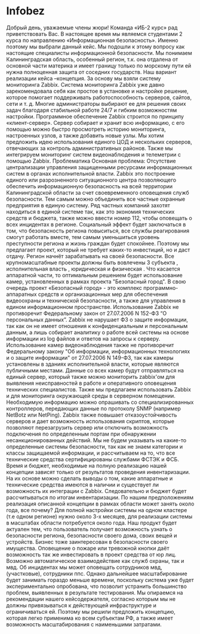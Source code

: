 # Infobez

  Добрый день, уважаемые члены жюри! Команда «ИБ-2 курс» рад приветствовать Вас. В настоящее время мы являемся студентами 2 курса по направлению «Информационная безопасность». Именно поэтому мы выбрали данный кейс.
  Мы подошли к этому вопросу как настоящие специалисты информационной безопасности. Мы понимаем Калининградская область, особенный регион, т.к. она отдалена от основной части материка и имеет границу только по морскому пути ей нужна полноценная защита от соседних государств. Наш вариант реализации кейса –концепция. За основу мы взяли систему мониторинга Zabbix. Система мониторинга Zabbix уже давно зарекомендовала себя как простое в установке и настройке решение, которое помогает поддерживать работоспособность серверов, сайтов, сети и т. д. Многие администраторы выбирают ее для решения своих задач благодаря стабильной работе 24/7 и гибким возможностям настройки. Программное обеспечение Zabbix строится по принципу «клиент-сервер». Сервер собирает и хранит всю информацию, с его помощью можно быстро просмотреть историю мониторинга, настроенных узлов, а также добавить новые узлы. Мы хотим предложить идею использования единого ЦОД и нескольких серверов, отвечающих за контроль административных районов. Также мы интегрируем мониторинг систем видеонаблюдения и телеметрии с помощью Zabbix.
  Проблематика 
Основная проблема:
Отсутствие централизации управления защищенными ресурсами информационных систем в органах исполнительной власти.
  Zabbix это построение единого или разрозненного ситуационного центра позволяющего обеспечить информационную безопасность на всей территории Калининградской области за счет своевременного оповещения служб безопасности. Тем самым можно объединить все частные охранные предприятия в единую систему. Ряд частных компаний захотят находиться в единой системе так, как это экономия технических средств и бюджета, также можно ввести номер 112, чтобы оповещать о всех инцидентах в регионе.  Социальный эффект будет заключаться в том, что безопасность региона повыситься, все службы реагирования смогут работать вместе, тем самым уменьшиться уровень преступности региона и жизнь граждан будет спокойнее. Поэтому мы предлагает проект, который не требует каких-то инвестиций, но и даст отдачу. Регион начнёт зарабатывать на своей безопасности.
  Все крупномасштабные проекты должны быть вовлечены 3 субъекта , исполнительная власть , юридическая и физическая .
Что касается аппаратной части, то оптимальным решением будет использование камер, установленных в рамках проекта "Безопасный город". В свою очередь проект «Безопасный город» - это комплекс программно-аппаратных средств и организационных мер для обеспечения видеоохраны и технической безопасности, а также для управления в едином информационном пространстве. Использование Zabbix не противоречит Федеральному закон от 27.07.2006 N 152-ФЗ “О персональных данных”. Zabbix не нарушает ФЗ о защите информации, так как он не имеет отношения к конфиденциальным и персональным данным, а лишь собирает аналитику о работе всей системы на основе информации из log файлов и ответов на запросы к серверу. Использование камер видеонаблюдения также не противоречит Федеральному закону "Об информации, информационных технологиях и о защите информации" от 27.07.2006 N 149-ФЗ, так как камеры установлены в зданиях исполнительной власти, которые являются публичными местами. Данные со всех камер будут отправляться на единый сервер, который также можно мониторить zabbix'ом для выявления неисправностей в работе и оперативного оповещения технических специалистов. Также мы предлагаем использовать Zabbix и для мониторинга окружающей среды в серверном помещении. Необходимую информацию можно опрашивать со специализированных контроллеров, передающих данные по протоколу SNMP (например NetBotz или NetPing). Zabbix также повышает отказоустойчивость серверов и дает возможность использования скриптов, которые позволяют перезагрузить сервер или отключить возможность подключения по определенным портам при обнаружении несанкционированных действий. Мы не будем указывать на какие-то определенные системы безопасности, так как не знаем категории и классы защищаемой информации, и рассчитываем на то, что все технические средства сертифицированы службами ФСТЭК и ФСБ. Время и бюджет, необходимые на полную реализацию нашей концепции зависят только от результатов проведения инвентаризации. На их основе можно сделать выводы о том, какие аппаратные и технические средства имеются в наличии и существует ли возможность их интеграции с Zabbix.
  Следовательно и бюджет будет рассчитываться по итогам инвентаризации. По нашим предположениям реализация описанной концепции в рамках области может занять около года, все почему? Для полной настройки системы на одном кластере (т.е одном регионе) нужно около 3-х месяцев, для реализации системы в масштабах области потребуется около года. 
  Наш продукт будет актуален тем, что пользователь получает возможность узнать о безопасности региона, безопасности своего дома, своих вещей и устройств. Бизнес тоже заинтересован в безопасности своего имущества. Оповещение о пожаре или тревожной кнопки даёт возможность так же инвестировать в проект средства от юр лиц. Возможно автоматическое взаимодействие как служб охраны, так и мвд. Об инцидентах мы может оповещать сотрудников мвд, (участковые), сотрудники ппс. Однако дальнейшее масштабирование будет занимать гораздо меньше времени, поскольку система уже будет экспериментально опробована, что позволит устранить большинство проблем, выявленных в результате тестирования. Мы опираемся на рекомендации нашего кейсодержателя, согласно которым мы не должны привязываться к действующей инфраструктуре и ограничиваться ей. Поэтому мы решили предложить концепцию, которая легко применима ко всем субъектам РФ, а также имеет возможность масштабирования с наименьшими затратами.
